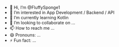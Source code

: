 - 👋 Hi, I’m @FluffySponge1
- 👀 I’m interested in App Development / Backend / API
- 🌱 I’m currently learning Kotlin
- 💞️ I’m looking to collaborate on ...
- 📫 How to reach me ...
- 😄 Pronouns: ...
- ⚡ Fun fact: ...

<!---
FluffySponge1/FluffySponge1 is a ✨ special ✨ repository because its `README.md` (this file) appears on your GitHub profile.
You can click the Preview link to take a look at your changes.
--->
